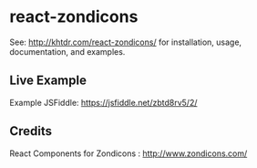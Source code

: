 # react-zondicons

See: http://khtdr.com/react-zondicons/ for installation, usage, documentation, and examples.

## Live Example

Example JSFiddle: https://jsfiddle.net/zbtd8rv5/2/

## Credits

React Components for Zondicons : http://www.zondicons.com/

